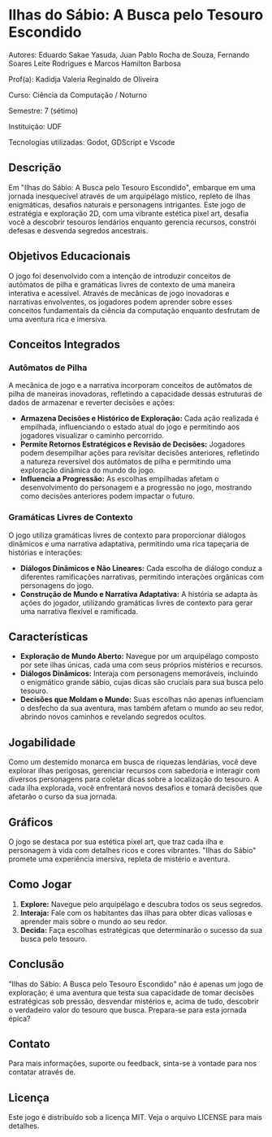 # Ilhas do Sábio: A Busca pelo Tesouro Escondido

Autores: Eduardo Sakae Yasuda, Juan Pablo Rocha de Souza, Fernando Soares Leite Rodrigues e Marcos Hamilton Barbosa

Prof(a): Kadidja Valeria Reginaldo de Oliveira 

Curso: Ciência da Computação / Noturno 

Semestre: 7 (sétimo) 

Instituição: UDF 

Tecnologias utilizadas: Godot, GDScript e Vscode

## Descrição
Em "Ilhas do Sábio: A Busca pelo Tesouro Escondido", embarque em uma jornada inesquecível através de um arquipélago místico, repleto de ilhas enigmáticas, desafios naturais e personagens intrigantes. Este jogo de estratégia e exploração 2D, com uma vibrante estética pixel art, desafia você a descobrir tesouros lendários enquanto gerencia recursos, constrói defesas e desvenda segredos ancestrais.

## Objetivos Educacionais

O jogo foi desenvolvido com a intenção de introduzir conceitos de autômatos de pilha e gramáticas livres de contexto de uma maneira interativa e acessível. Através de mecânicas de jogo inovadoras e narrativas envolventes, os jogadores podem aprender sobre esses conceitos fundamentais da ciência da computação enquanto desfrutam de uma aventura rica e imersiva.

## Conceitos Integrados

### Autômatos de Pilha
A mecânica de jogo e a narrativa incorporam conceitos de autômatos de pilha de maneiras inovadoras, refletindo a capacidade dessas estruturas de dados de armazenar e reverter decisões e ações:

- **Armazena Decisões e Histórico de Exploração:** Cada ação realizada é empilhada, influenciando o estado atual do jogo e permitindo aos jogadores visualizar o caminho percorrido.
- **Permite Retornos Estratégicos e Revisão de Decisões:** Jogadores podem desempilhar ações para revisitar decisões anteriores, refletindo a natureza reversível dos autômatos de pilha e permitindo uma exploração dinâmica do mundo do jogo.
- **Influencia a Progressão:** As escolhas empilhadas afetam o desenvolvimento do personagem e a progressão no jogo, mostrando como decisões anteriores podem impactar o futuro.

### Gramáticas Livres de Contexto
O jogo utiliza gramáticas livres de contexto para proporcionar diálogos dinâmicos e uma narrativa adaptativa, permitindo uma rica tapeçaria de histórias e interações:

- **Diálogos Dinâmicos e Não Lineares:** Cada escolha de diálogo conduz a diferentes ramificações narrativas, permitindo interações orgânicas com personagens do jogo.
- **Construção de Mundo e Narrativa Adaptativa:** A história se adapta às ações do jogador, utilizando gramáticas livres de contexto para gerar uma narrativa flexível e ramificada.


## Características

- **Exploração de Mundo Aberto:** Navegue por um arquipélago composto por sete ilhas únicas, cada uma com seus próprios mistérios e recursos.
- **Diálogos Dinâmicos:** Interaja com personagens memoráveis, incluindo o enigmático grande sábio, cujas dicas são cruciais para sua busca pelo tesouro.
- **Decisões que Moldam o Mundo:** Suas escolhas não apenas influenciam o desfecho da sua aventura, mas também afetam o mundo ao seu redor, abrindo novos caminhos e revelando segredos ocultos.

## Jogabilidade

Como um destemido monarca em busca de riquezas lendárias, você deve explorar ilhas perigosas, gerenciar recursos com sabedoria e interagir com diversos personagens para coletar dicas sobre a localização do tesouro. A cada ilha explorada, você enfrentará novos desafios e tomará decisões que afetarão o curso da sua jornada.

## Gráficos

O jogo se destaca por sua estética pixel art, que traz cada ilha e personagem à vida com detalhes ricos e cores vibrantes. "Ilhas do Sábio" promete uma experiência imersiva, repleta de mistério e aventura.

## Como Jogar

1. **Explore:** Navegue pelo arquipélago e descubra todos os seus segredos.
2. **Interaja:** Fale com os habitantes das ilhas para obter dicas valiosas e aprender mais sobre o mundo ao seu redor.
3. **Decida:** Faça escolhas estratégicas que determinarão o sucesso da sua busca pelo tesouro.

## Conclusão

"Ilhas do Sábio: A Busca pelo Tesouro Escondido" não é apenas um jogo de exploração; é uma aventura que testa sua capacidade de tomar decisões estratégicas sob pressão, desvendar mistérios e, acima de tudo, descobrir o verdadeiro valor do tesouro que busca. Prepara-se para esta jornada épica?

## Contato

Para mais informações, suporte ou feedback, sinta-se à vontade para nos contatar através de.

## Licença

Este jogo é distribuído sob a licença MIT. Veja o arquivo LICENSE para mais detalhes.      

